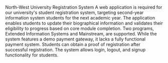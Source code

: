 North-West University Registration System
A web application is required for our university's student registration system, targeting second-year information system
students for the next academic year. The application enables students to update their biographical information and validates
their eligibility to progress based on core module completion. Two programs, Extended Information Systems and
Mainstream, are supported. While the system features a demo payment gateway, it lacks a fully functional payment system.
Students can obtain a proof of registration after successful registration. The system allows login, logout, and signup
functionality for students.
